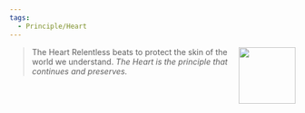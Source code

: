 ```yaml
---
tags:
  - Principle/Heart
---
```


<div style="float: right; padding-left: 10px;"><img src="/Principles/files/heart.png" width=100 style="margin:0" /></div>

> The Heart Relentless beats to protect the skin of the world we understand. *The Heart is the principle that continues and preserves.*
